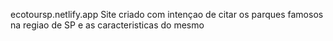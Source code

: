 ecotoursp.netlify.app       Site criado com intençao de citar os parques famosos na regiao de SP e as caracteristicas do mesmo
